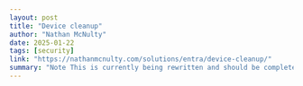 ```yaml
---
layout: post
title: "Device cleanup"
author: "Nathan McNulty"
date: 2025-01-22
tags: [security]
link: "https://nathanmcnulty.com/solutions/entra/device-cleanup/"
summary: "Note This is currently being rewritten and should be completed in February 2025 :)"
---
```


